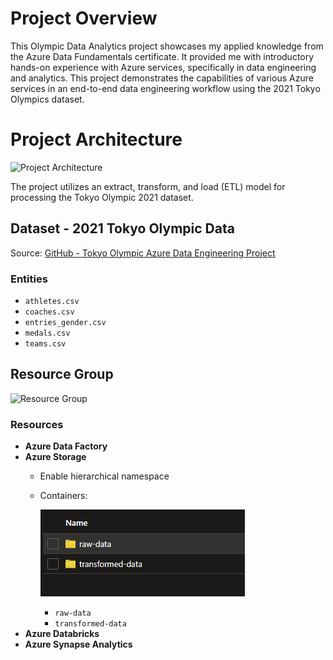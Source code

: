 # Project Overview

This Olympic Data Analytics project showcases my applied knowledge from the Azure Data Fundamentals certificate. It provided me with introductory hands-on experience with Azure services, specifically in data engineering and analytics. This project demonstrates the capabilities of various Azure services in an end-to-end data engineering workflow using the 2021 Tokyo Olympics dataset.

# Project Architecture

![Project Architecture](.readme/final%20architecture.png)

The project utilizes an extract, transform, and load (ETL) model for processing the Tokyo Olympic 2021 dataset.

## Dataset - 2021 Tokyo Olympic Data

Source: [GitHub - Tokyo Olympic Azure Data Engineering Project](https://github.com/darshilparmar/tokyo-olympic-azure-data-engineering-project/tree/main/data)

### Entities

- `athletes.csv`
- `coaches.csv`
- `entries_gender.csv`
- `medals.csv`
- `teams.csv`

## Resource Group

![Resource Group](.readme/Screenshot%202024-06-17%20192126.png)

### Resources

- **Azure Data Factory**
- **Azure Storage**
    - Enable hierarchical namespace
    - Containers:
        
        ![Storage Containers](./readme/Screenshot%202024-06-17%20192253.png)
        
        - `raw-data`
        - `transformed-data`
- **Azure Databricks**
- **Azure Synapse Analytics**
